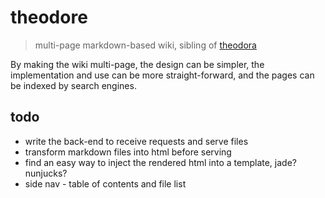 # theodore
> multi-page markdown-based wiki, sibling of [theodora](#https://github.com/SeedyROM/theodora)

By making the wiki multi-page, the design can be simpler, the implementation and use can be more straight-forward, and the pages can be indexed by search engines.

## todo

- write the back-end to receive requests and serve files
- transform markdown files into html before serving
- find an easy way to inject the rendered html into a template, jade? nunjucks?
- side nav - table of contents and file list
